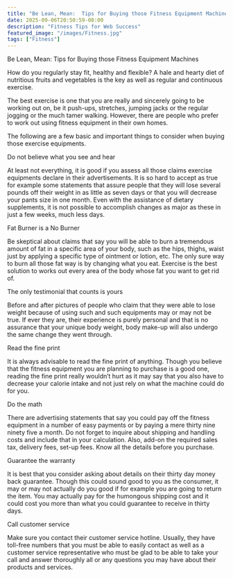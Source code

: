 ```yaml
---
title: "Be Lean, Mean:  Tips for Buying those Fitness Equipment Machines"
date: 2025-09-06T20:50:59-08:00
description: "Fitness Tips for Web Success"
featured_image: "/images/Fitness.jpg"
tags: ["Fitness"]
---
```


Be Lean, Mean:  Tips for Buying those Fitness Equipment Machines

How do you regularly stay fit, healthy and flexible?  A hale and hearty diet of nutritious fruits and vegetables is the key as well as regular and continuous exercise.  

The best exercise is one that you are really and sincerely going to be working out on, be it push-ups, stretches, jumping jacks or the regular jogging or the much tamer walking.  However, there are people who prefer to work out using fitness equipment in their own homes. 

The following are a few basic and important things to consider when buying those exercise equipments.

Do not believe what you see and hear

At least not everything,  it is good if you assess all those claims exercise equipments declare in their advertisements.   It is so hard to accept as true for example some statements that assure people that they will lose several pounds off their weight in as little as seven days or that you will decrease your pants size in one month.  Even with the assistance of dietary supplements, it is not possible to accomplish changes as major as these in just a few weeks, much less days.

Fat Burner is a No Burner

Be skeptical about claims that say you will be able to burn a tremendous amount of fat in a specific area of your body, such as the hips, thighs, waist just by applying a specific type of ointment or lotion, etc.  The only sure way to burn all those fat way is by changing what you eat. Exercise is the best solution to works out every area of the body whose fat you want to get rid of.  

The only testimonial that counts is yours

Before and after pictures of people who claim that they were able to lose weight because of using such and such equipments may or may not be true.  If ever they are,  their experience is purely personal and that is no assurance that your unique body weight, body make-up will also undergo the same change they went through.  

Read the fine print

It is always advisable to read the fine print of anything.  Though you believe that the fitness equipment you are planning to purchase is a good one, reading the fine print really wouldn’t hurt as it may say that you also have to decrease your calorie intake and not just rely on what the machine could do for you.

Do the math

There are advertising statements that say you could pay off the fitness equipment in a number of easy payments or by paying a mere thirty nine ninety five a month.  Do not forget to inquire about shipping and handling costs and include that in your calculation.  Also, add-on the required sales tax, delivery fees, set-up fees.  Know all the details before you purchase.  

Guarantee the warranty

It is best that you consider asking about details on their thirty day money back guarantee.  Though this could sound good to you as the consumer, it may or may not actually do you good if for example you are going to return the item.  You may actually pay for the humongous shipping cost and it could cost you more than what you could guarantee to receive in thirty days.

Call customer service
	
Make sure you contact their customer service hotline.  Usually, they have toll-free numbers that you must be able to easily contact as well as a customer service representative who must be glad to be able to take your call and answer thoroughly all or any questions you may have about their products and services. 


